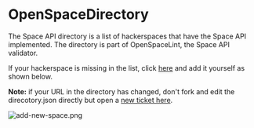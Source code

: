 OpenSpaceDirectory
==================

The Space API directory is a list of hackerspaces that have the Space API implemented. The directory is part of OpenSpaceLint, the Space API validator.

If your hackerspace is missing in the list, click [here](http://openspace.slopjong.de) and add it yourself as shown below.

**Note:** if your URL in the directory has changed, don't fork and edit the direcotory.json directly but open a [new ticket here](https://github.com/slopjong/OpenSpaceDirectory/issues).

![add-new-space.png](OpenSpaceDirectory/raw/master/add-new-space.png)
